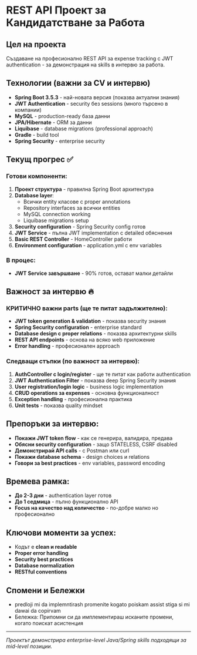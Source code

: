 # REST API Проект за Кандидатстване за Работа 

## Цел на проекта
Създаване на професионално REST API за expense tracking с JWT authentication - за демонстрация на skills в интервю за работа.

## Технологии (важни за CV и интервю)
- **Spring Boot 3.5.3** - най-новата версия (показва актуални знания)
- **JWT Authentication** - security без sessions (много търсено в компании)
- **MySQL** - production-ready база данни
- **JPA/Hibernate** - ORM за данни
- **Liquibase** - database migrations (professional approach)
- **Gradle** - build tool
- **Spring Security** - enterprise security

## Текущ прогрес ✅

### Готови компоненти:
1. **Проект структура** - правилна Spring Boot архитектура
2. **Database layer**:
   - Всички entity класове с proper annotations
   - Repository interfaces за всички entities
   - MySQL connection working
   - Liquibase migrations setup
3. **Security configuration** - Spring Security config готов
4. **JWT Service** - пълна JWT implementation с detailed обяснения
5. **Basic REST Controller** - HomeController работи
6. **Environment configuration** - application.yml с env variables

### В процес:
- **JWT Service завършване** - 90% готов, остават малки детайли

## Важност за интервю 🔥

### КРИТИЧНО важни parts (ще те питат задължително):
- **JWT token generation & validation** - показва security знания
- **Spring Security configuration** - enterprise standard
- **Database design с proper relations** - показва архитектурни skills
- **REST API endpoints** - основа на всяко web приложение
- **Error handling** - професионален approach

### Следващи стъпки (по важност за интервю):
1. **AuthController с login/register** - ще те питат как работи authentication
2. **JWT Authentication Filter** - показва deep Spring Security знания
3. **User registration/login logic** - business logic implementation
4. **CRUD operations за expenses** - основна функционалност
5. **Exception handling** - професионална практика
6. **Unit tests** - показва quality mindset

## Препоръки за интервю:
- **Покажи JWT token flow** - как се генерира, валидира, предава
- **Обясни security configuration** - защо STATELESS, CSRF disabled
- **Демонстрирай API calls** - с Postman или curl
- **Покажи database schema** - design choices и relations
- **Говори за best practices** - env variables, password encoding

## Времева рамка:
- **До 2-3 дни** - authentication layer готов
- **До 1 седмица** - пълно функционално API
- **Focus на качество над количество** - по-добре малко но професионално

## Ключови моменти за успех:
- Кодът е **clean и readable**
- **Proper error handling**
- **Security best practices**
- **Database normalization**
- **RESTful conventions**

## Спомени и Бележки
- predloji mi da implemntirash promenite kogato poiskam assist  stiga si mi dawai da copirvam
- Бележка: Припомни си да имплементираш исканите промени, когато поискат асистенция

---
*Проектът демонстрира enterprise-level Java/Spring skills подходящи за mid-level позиции.*